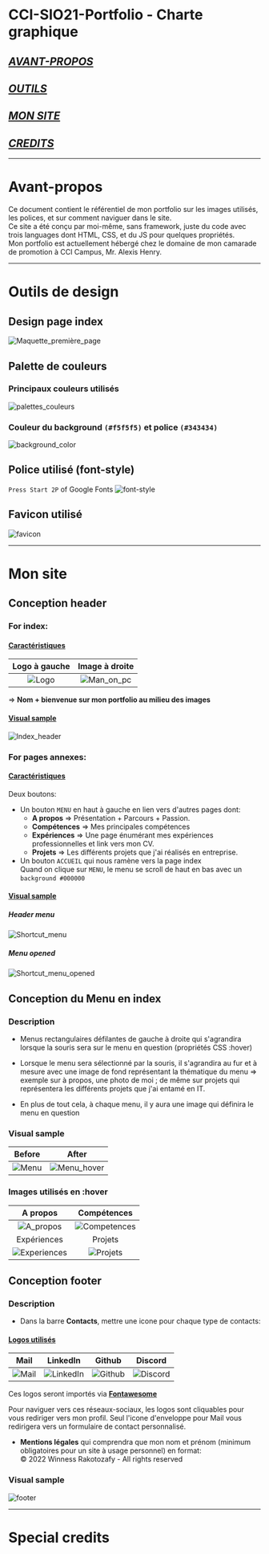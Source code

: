 # CCI-SIO21-Portfolio - Charte graphique

## *[AVANT-PROPOS](#Avant-propos)*
## *[OUTILS](#Outils-de-design)*
## *[MON SITE](#Mon-site)*
## *[CREDITS](#Special-credits)*

---

# **Avant-propos**
Ce document contient le référentiel de mon portfolio sur les images utilisés, les polices, et sur comment naviguer dans le site.  
Ce site a été conçu par moi-même, sans framework, juste du code avec trois languages dont HTML, CSS, et du JS pour quelques propriétés.  
Mon portfolio est actuellement hébergé chez le domaine de mon camarade de promotion à CCI Campus, Mr. Alexis Henry.

---

# **Outils de design**
## Design page index

![Maquette_première_page](CHARTE_GRAPHIQUE/Maquettes/Maquette_première_page.png)

## Palette de couleurs
### Principaux couleurs utilisés

![palettes_couleurs](CHARTE_GRAPHIQUE/Maquettes/palettes_couleurs.jpeg)

### Couleur du background `(#f5f5f5)` et police `(#343434)`

![background_color](CHARTE_GRAPHIQUE/Maquettes/background_color.png)


## Police utilisé (font-style)

`Press Start 2P` of Google Fonts
![font-style](CHARTE_GRAPHIQUE/Maquettes/font-style.png)

## Favicon utilisé
![favicon](CHARTE_GRAPHIQUE/Logos&Icons/ico.png)

---

# **Mon site**
## Conception header
### For index:
#### <ins>Caractéristiques</ins>
Logo à gauche                 |                   Image à droite
:----------------------------:|:--------------------------------:
![Logo](CHARTE_GRAPHIQUE/Logos&Icons/My_Logo.png) | ![Man_on_pc](CHARTE_GRAPHIQUE/Logos&Icons/image_pc.png)

=> **Nom + bienvenue sur mon portfolio au milieu des images**
#### <ins>Visual sample</ins>
![Index_header](CHARTE_GRAPHIQUE/Maquettes/header.png)
### For pages annexes:
#### <ins>Caractéristiques</ins>
Deux boutons:
* Un bouton ``MENU`` en haut à gauche en lien vers d'autres pages dont:
    - **A propos** =>  Présentation + Parcours + Passion.
    - **Compétences** => Mes principales compétences
    - **Expériences** => Une page énumérant mes expériences professionnelles et link vers mon CV.
    - **Projets** => Les différents projets que j'ai réalisés en entreprise.
* Un bouton ``ACCUEIL`` qui nous ramène vers la page index  
Quand on clique sur ``MENU``, le menu se scroll de haut en bas avec un `background #000000`

#### <ins>Visual sample</ins>
##### ***Header menu***
![Shortcut_menu](CHARTE_GRAPHIQUE/Maquettes/Shortcut_menu.png)
##### ***Menu opened***
![Shortcut_menu_opened](CHARTE_GRAPHIQUE/Maquettes/Shortcut_menu_opened.png)

    
## Conception du Menu en index
### Description
* Menus rectangulaires défilantes de gauche à droite qui s'agrandira lorsque la souris sera sur le menu en question (propriétés CSS :hover)

* Lorsque le menu sera sélectionné par la souris, il s'agrandira au fur et à mesure avec une image de fond représentant la thématique du menu => exemple sur à propos, une photo de moi ; de même sur projets qui représentera les différents projets que j'ai entamé en IT.

* En plus de tout cela, à chaque menu, il y aura une image qui définira le menu en question 

### Visual sample
Before                       |                   After
:---------------------------:|:-----------------------:
![Menu](CHARTE_GRAPHIQUE/Maquettes/Menu.png) | ![Menu_hover](CHARTE_GRAPHIQUE/Maquettes/Menu_hover.png)

### Images utilisés en :hover
A propos                    |                   Compétences
:--------------------------:|:----------------------------:
![A_propos](CSS/images/Index/a_propos.jpg) | ![Competences](CSS/images/Index/competences.jpg)
Expériences                 |                   Projets
![Experiences](CSS/images/Index/experiences.jpg) | ![Projets](CSS/images/Index/projets.jpg)


## Conception footer
### Description
* Dans la barre **Contacts**, mettre une icone pour chaque type de contacts:  
#### <ins>Logos utilisés</ins>
|   Mail    |    LinkedIn    |    Github    |    Discord    |
|:-:|:-:|:-:|:-:|
| ![Mail](CHARTE_GRAPHIQUE/Logos&Icons/Mail.png) | ![LinkedIn](CHARTE_GRAPHIQUE/Logos&Icons/Linkedin.png) | ![Github](CHARTE_GRAPHIQUE/Logos&Icons/Github.png) | ![Discord](CHARTE_GRAPHIQUE/Logos&Icons/Discord.png) |

  
Ces logos seront importés via **[Fontawesome](https://fontawesome.com/)**
  
Pour naviguer vers ces réseaux-sociaux, les logos sont cliquables pour vous rediriger vers mon profil. Seul l'icone d'enveloppe pour Mail vous redirigera vers un formulaire de contact personnalisé.
  
* **Mentions légales** qui comprendra que mon nom et prénom (minimum obligatoires pour un site à usage personnel) en format:  
© 2022 Winness Rakotozafy - All rights reserved

### Visual sample
![footer](CHARTE_GRAPHIQUE/Maquettes/footer.png)

---

# **Special credits**